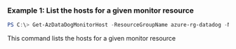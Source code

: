 ### Example 1: List the hosts for a given monitor resource
```powershell
PS C:\> Get-AzDataDogMonitorHost -ResourceGroupName azure-rg-datadog -Name datadog

```

This command lists the hosts for a given monitor resource
